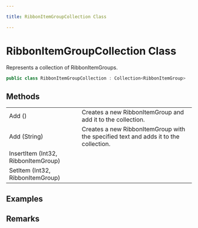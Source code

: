 ```yaml
---

title: RibbonItemGroupCollection Class

---
```


# RibbonItemGroupCollection Class

Represents a collection of RibbonItemGroups.

```csharp
public class RibbonItemGroupCollection : Collection<RibbonItemGroup> 
```

## Methods

<table>
<tr><td>Add ()</td><td>Creates a new RibbonItemGroup and add it to the collection.</td></tr>
<tr><td>Add (String)</td><td>Creates a new RibbonItemGroup with the specified text and adds it to the collection.</td></tr>
<tr><td>InsertItem (Int32, RibbonItemGroup)</td><td></td></tr>
<tr><td>SetItem (Int32, RibbonItemGroup)</td><td></td></tr>
</table>

<!-- Only change content below this line, anything above this line will be lost when regenerated. -->

## Examples

## Remarks

